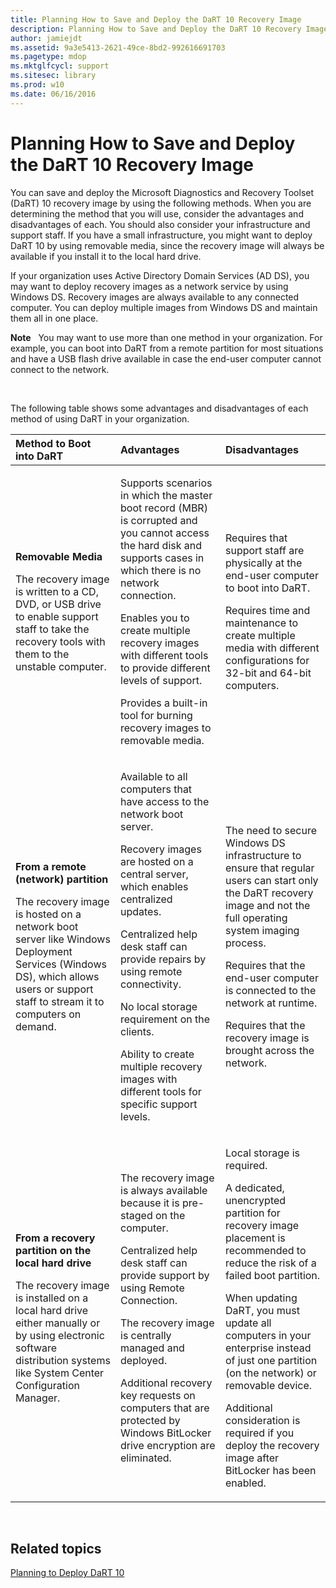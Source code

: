 ```yaml
---
title: Planning How to Save and Deploy the DaRT 10 Recovery Image
description: Planning How to Save and Deploy the DaRT 10 Recovery Image
author: jamiejdt
ms.assetid: 9a3e5413-2621-49ce-8bd2-992616691703
ms.pagetype: mdop
ms.mktglfcycl: support
ms.sitesec: library
ms.prod: w10
ms.date: 06/16/2016
---
```



# Planning How to Save and Deploy the DaRT 10 Recovery Image


You can save and deploy the Microsoft Diagnostics and Recovery Toolset (DaRT) 10 recovery image by using the following methods. When you are determining the method that you will use, consider the advantages and disadvantages of each. You should also consider your infrastructure and support staff. If you have a small infrastructure, you might want to deploy DaRT 10 by using removable media, since the recovery image will always be available if you install it to the local hard drive.

If your organization uses Active Directory Domain Services (AD DS), you may want to deploy recovery images as a network service by using Windows DS. Recovery images are always available to any connected computer. You can deploy multiple images from Windows DS and maintain them all in one place.

**Note**  
You may want to use more than one method in your organization. For example, you can boot into DaRT from a remote partition for most situations and have a USB flash drive available in case the end-user computer cannot connect to the network.

 

The following table shows some advantages and disadvantages of each method of using DaRT in your organization.

<table>
<colgroup>
<col width="33%" />
<col width="33%" />
<col width="33%" />
</colgroup>
<thead>
<tr class="header">
<th align="left">Method to Boot into DaRT</th>
<th align="left">Advantages</th>
<th align="left">Disadvantages</th>
</tr>
</thead>
<tbody>
<tr class="odd">
<td align="left"><p><strong>Removable Media</strong></p>
<p>The recovery image is written to a CD, DVD, or USB drive to enable support staff to take the recovery tools with them to the unstable computer.</p></td>
<td align="left"><p>Supports scenarios in which the master boot record (MBR) is corrupted and you cannot access the hard disk and supports cases in which there is no network connection.</p>
<p>Enables you to create multiple recovery images with different tools to provide different levels of support.</p>
<p>Provides a built-in tool for burning recovery images to removable media.</p></td>
<td align="left"><p>Requires that support staff are physically at the end-user computer to boot into DaRT.</p>
<p>Requires time and maintenance to create multiple media with different configurations for 32-bit and 64-bit computers.</p></td>
</tr>
<tr class="even">
<td align="left"><p><strong>From a remote (network) partition</strong></p>
<p>The recovery image is hosted on a network boot server like Windows Deployment Services (Windows DS), which allows users or support staff to stream it to computers on demand.</p></td>
<td align="left"><p>Available to all computers that have access to the network boot server.</p>
<p>Recovery images are hosted on a central server, which enables centralized updates.</p>
<p>Centralized help desk staff can provide repairs by using remote connectivity.</p>
<p>No local storage requirement on the clients.</p>
<p>Ability to create multiple recovery images with different tools for specific support levels.</p></td>
<td align="left"><p>The need to secure Windows DS infrastructure to ensure that regular users can start only the DaRT recovery image and not the full operating system imaging process.</p>
<p></p>
<p></p>
<p>Requires that the end-user computer is connected to the network at runtime.</p>
<p>Requires that the recovery image is brought across the network.</p></td>
</tr>
<tr class="odd">
<td align="left"><p><strong>From a recovery partition on the local hard drive</strong></p>
<p>The recovery image is installed on a local hard drive either manually or by using electronic software distribution systems like System Center Configuration Manager.</p></td>
<td align="left"><p>The recovery image is always available because it is pre-staged on the computer.</p>
<p>Centralized help desk staff can provide support by using Remote Connection.</p>
<p>The recovery image is centrally managed and deployed.</p>
<p>Additional recovery key requests on computers that are protected by Windows BitLocker drive encryption are eliminated.</p></td>
<td align="left"><p>Local storage is required.</p>
<p>A dedicated, unencrypted partition for recovery image placement is recommended to reduce the risk of a failed boot partition.</p>
<p>When updating DaRT, you must update all computers in your enterprise instead of just one partition (on the network) or removable device.</p>
<p>Additional consideration is required if you deploy the recovery image after BitLocker has been enabled.</p></td>
</tr>
</tbody>
</table>

 

## Related topics


[Planning to Deploy DaRT 10](planning-to-deploy-dart-10.md)

 

 





